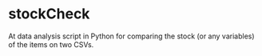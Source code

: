 # stockCheck
At data analysis script in Python for comparing the stock (or any variables) of the items on two CSVs.
